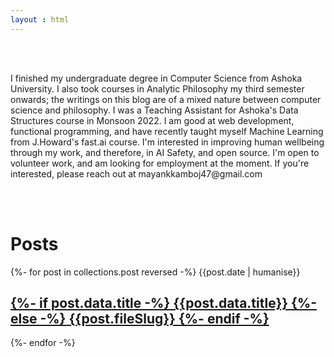 ```yaml
---
layout : html
---
```

<p style="padding:3rem 0">
I finished my undergraduate degree in Computer Science from Ashoka University. I also took courses in Analytic Philosophy my third semester onwards; the writings on this blog are of a mixed nature between computer science and philosophy. I was a Teaching Assistant for Ashoka's Data Structures course in Monsoon 2022. I am good at web development, functional programming, and have recently taught myself Machine Learning from J.Howard's fast.ai course. I'm interested in improving human wellbeing through my work, and therefore, in AI Safety, and open source. I'm open to volunteer work, and am looking for employment at the moment. If you're interested, please reach out at mayankkamboj47@gmail.com
</p>
<h1> Posts </h1>

{%- for post in collections.post reversed -%}
  {{post.date | humanise}}
  <a href={{post.url}}>
    <h2 class="post-title">
    {%- if post.data.title -%} 
        {{post.data.title}} 
    {%- else -%} 
        {{post.fileSlug}}
    {%- endif -%}
    </h2>
  </a>
{%- endfor -%}